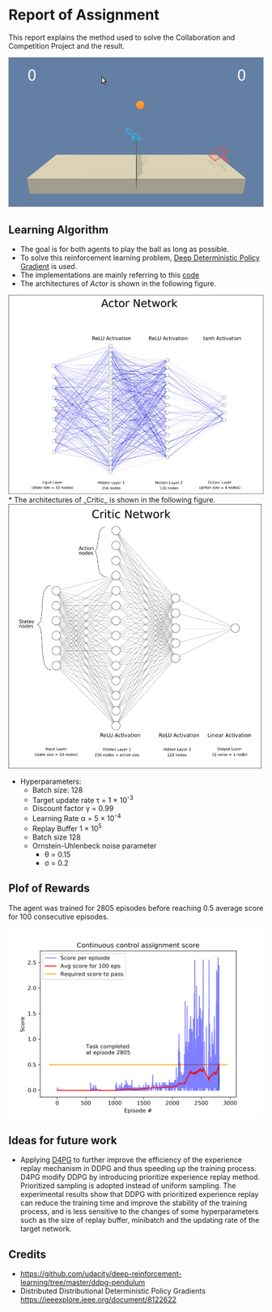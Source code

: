 # Report of Assignment
This report explains the method used to solve the Collaboration and Competition Project and the result.

<img src = "media/agent1_speed_frame.gif" width="700">

## Learning Algorithm
* The goal is for both agents to play the ball as long as possible.
* To solve this reinforcement learning problem, [Deep Deterministic Policy Gradient](https://arxiv.org/pdf/1509.02971.pdf) is used.
* The implementations are mainly referring to this [code](https://github.com/udacity/deep-reinforcement-learning/tree/master/ddpg-pendulum)
* The architectures of _Actor_ is shown in the following figure.
<img src="media/actor.png" width="600"/>
* The architectures of _Critic_ is shown in the following figure.
<img src="media/critic.png" width="500"/>

* Hyperparameters:
  * Batch size: 128
  * Target update rate &tau; = 1 &times; 10<sup>-3</sup>
  * Discount factor &gamma; = 0.99
  * Learning Rate &alpha; = 5 &times; 10<sup>-4</sup>
  * Replay Buffer 1 &times; 10<sup>5</sup>
  * Batch size 128
  * Ornstein-Uhlenbeck noise parameter
    * &theta; = 0.15
    * &sigma; = 0.2

## Plof of Rewards
The agent was trained for 2805 episodes before reaching 0.5 average score for 100 consecutive episodes.

<img src="media/scores.png" width="500"/>

## Ideas for future work
  * Applying [D4PG](https://ieeexplore.ieee.org/document/8122622) to further improve the efficiency of the experience replay mechanism in DDPG and thus speeding up the training process. D4PG modify DDPG by introducing prioritize experience replay method. Prioritized sampling is adopted instead of uniform sampling. The experimental results show that DDPG with prioritized experience replay can reduce the training time and improve the stability of the training process, and is less sensitive to the changes of some hyperparameters such as the size of replay buffer, minibatch and the updating rate of the target network.
  
## Credits
  * https://github.com/udacity/deep-reinforcement-learning/tree/master/ddpg-pendulum
  * Distributed Distributional Deterministic Policy Gradients https://ieeexplore.ieee.org/document/8122622




































